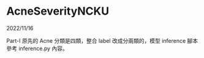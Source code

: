 
# AcneSeverityNCKU

2022/11/16

Part-I
原先的 Acne 分類是四類，整合 label 改成分兩類的，模型 inference 腳本參考 inference.py 內容。
